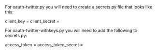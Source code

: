 For oauth-twitter.py you will need to create a secrets.py file that looks like this:

client_key = <your twitter consumer key>
client_secret = <your twitter consumer secret>

For oauth-twitter-withkeys.py you will need to add the following to secrets.py:

access_token = <your twitter access token>
access_token_secret = <your twitter access token secret>
